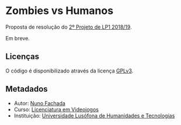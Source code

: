 # Zombies vs Humanos

Proposta de resolução do
[2º Projeto de LP1 2018/19](https://github.com/VideojogosLusofona/lp1_2018_p2).

Em breve.

## Licenças

O código é disponibilizado através da licença [GPLv3].

## Metadados

* Autor: [Nuno Fachada][]
* Curso:  [Licenciatura em Videojogos][lamv]
* Instituição: [Universidade Lusófona de Humanidades e Tecnologias][ULHT]

[lamv]:https://www.ulusofona.pt/licenciatura/videojogos
[Nuno Fachada]:https://github.com/fakenmc
[ULHT]:https://www.ulusofona.pt/
[GPLv3]:http://www.gnu.org/licenses/gpl.html
